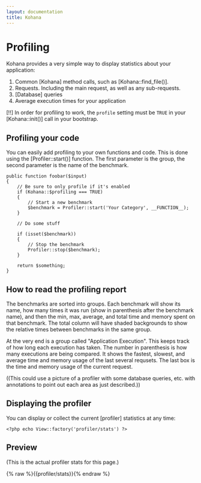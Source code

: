 ```yaml
---
layout: documentation
title: Kohana
---
```

# Profiling

Kohana provides a very simple way to display statistics about your application:

1. Common [Kohana] method calls, such as [Kohana::find_file()].
2. Requests. Including the main request, as well as any sub-requests.
3. [Database] queries
4. Average execution times for your application

[!!]  In order for profiling to work, the `profile` setting must be `TRUE` in your [Kohana::init()] call in your bootstrap.

## Profiling your code

You can easily add profiling to your own functions and code.  This is done using the [Profiler::start()] function.  The first parameter is the group, the second parameter is the name of the benchmark.  

	public function foobar($input)
	{
		// Be sure to only profile if it's enabled
		if (Kohana::$profiling === TRUE)
		{
			// Start a new benchmark
			$benchmark = Profiler::start('Your Category', __FUNCTION__);
		}

		// Do some stuff

		if (isset($benchmark))
		{
			// Stop the benchmark
			Profiler::stop($benchmark);
		}

		return $something;
	}

## How to read the profiling report

The benchmarks are sorted into groups.  Each benchmark will show its name, how many times it was run (show in parenthesis after the benchmark name), and then the min, max, average, and total time and memory spent on that benchmark.  The total column will have shaded backgrounds to show the relative times between benchmarks in the same group.

At the very end is a group called "Application Execution".  This keeps track of how long each execution has taken.  The number in parenthesis is how many executions are being compared.  It shows the fastest, slowest, and average time and memory usage of the last several requsets.  The last box is the time and memory usage of the current request.

((This could use a picture of a profiler with some database queries, etc. with annotations to point out each area as just described.))

## Displaying the profiler

You can display or collect the current [profiler] statistics at any time:

    <?php echo View::factory('profiler/stats') ?>

## Preview

(This is the actual profiler stats for this page.)

{% raw %}{{profiler/stats}}{% endraw %}
